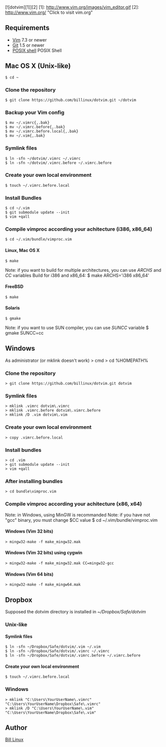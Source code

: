 [![dotvim][1]][2]
[1]: http://www.vim.org/images/vim_editor.gif
[2]: http://www.vim.org/ "Click to visit vim.org"

## Requirements

* [Vim](http://www.vim.org/) 7.3 or newer
* [Git](http://git-scm.com/) 1.5 or newer
* [POSIX shell](http://pubs.opengroup.org/onlinepubs/009695399/utilities/sh.html) POSIX Shell

## Mac OS X (Unix-like)
    $ cd ~
### Clone the repository
    $ git clone https://github.com/billinux/dotvim.git ~/dotvim
### Backup your Vim config
    $ mv ~/.vimrc{,.bak}
    $ mv ~/.vimrc.before{,.bak}
    $ mv ~/.vimrc.before.local{,.bak}
    $ mv ~/.vim{,.bak}
### Symlink files
    $ ln -sfn ~/dotvim/.vimrc ~/.vimrc
    $ ln -sfn ~/dotvim/.vimrc.before ~/.vimrc.before
### Create your own local environment
    $ touch ~/.vimrc.before.local
### Install Bundles
    $ cd ~/.vim
    $ git submodule update --init
    $ vim +qall
### Compile vimproc according your achitecture (i386, x86_64)
    $ cd ~/.vim/bundle/vimproc.vim
#### Linux, Mac OS X
    $ make
Note: if you want to build for multiple architectures, you can use *ARCHS* and *CC* variables
Build for i386 and x86_64:
    $ make ARCHS='i386 x86_64'
#### FreeBSD
    $ make
#### Solaris
    $ gmake
Note: if you want to use SUN compiler, you can use *SUNCC* variable
    $ gmake SUNCC=cc

## Windows
As administrator (or mklink doesn't work)
    > cmd
    > cd %HOMEPATH%

### Clone the repository
    > git clone https://github.com/billinux/dotvim.git dotvim
### Symlink files
    > mklink .vimrc dotvim\.vimrc
    > mklink .vimrc.before dotvim\.vimrc.before
    > mklink /D .vim dotvim\.vim
### Create your own local environment
    > copy .vimrc.before.local
### Install bundles
    > cd .vim
    > git submodule update --init
    > vim +qall
### After installing  bundles
    > cd bundle\vimproc.vim
### Compile vimproc according your achitecture (x86, x64)
Note: in Windows, using MinGW is recommanded
Note: if you have not "gcc" binary, you must change $CC value
    $ cd ~/.vim/bundle/vimproc.vim
#### Windows (Vim 32 bits)
    > mingw32-make -f make_mingw32.mak
#### Windows (Vim 32 bits) using cygwin
    > mingw32-make -f make_mingw32.mak CC=mingw32-gcc
#### Windows (Vim 64 bits)
    > mingw32-make -f make_mingw64.mak

## Dropbox
Supposed the dotvim directory is installed in *~/Dropbox/Safe/dotvim*
### Unix-like
#### Symlink files
    $ ln -sfn ~/Dropbox/Safe/dotvim/.vim ~/.vim
    $ ln -sfn ~/Dropbox/Safe/dotvim/.vimrc ~/.vimrc
    $ ln -sfn ~/Dropbox/Safe/dotvim/.vimrc.before ~/.vimrc.before
#### Create your own local environment
    $ touch ~/.vimrc.before.local
### Windows
    > mklink "C:\Users\YourUserName\.vimrc" "C:\Users\YourUserName\Dropbox\Safe\.vimrc"
    > mklink /D "C:\Users\YourUserName\.vim" "C:\Users\YourUserName\Dropbox\Safe\.vim"

## Author

[Bill Linux](mailto:b.linux@laposte.net)

